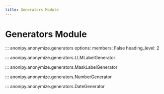 ```yaml
---
title: Generators Module
---
```


# Generators Module

::: anonipy.anonymize.generators
    options:
        members: False
        heading_level: 2

::: anonipy.anonymize.generators.LLMLabelGenerator

::: anonipy.anonymize.generators.MaskLabelGenerator

::: anonipy.anonymize.generators.NumberGenerator

::: anonipy.anonymize.generators.DateGenerator
